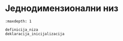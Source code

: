 # Једнодимензионални низ

```{toctree}
:maxdepth: 1

definicija_niza
deklaracija_inicijalizacija
```
